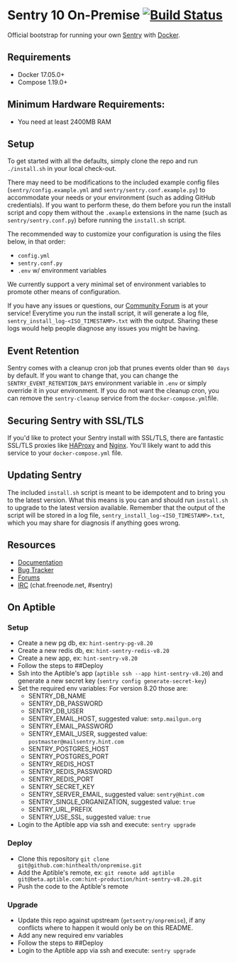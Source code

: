 # Sentry 10 On-Premise [![Build Status][build-status-image]][build-status-url]

Official bootstrap for running your own [Sentry](https://sentry.io/) with [Docker](https://www.docker.com/).

## Requirements

 * Docker 17.05.0+
 * Compose 1.19.0+

## Minimum Hardware Requirements:

 * You need at least 2400MB RAM

## Setup

To get started with all the defaults, simply clone the repo and run `./install.sh` in your local check-out.

There may need to be modifications to the included example config files (`sentry/config.example.yml` and `sentry/sentry.conf.example.py`) to accommodate your needs or your environment (such as adding GitHub credentials). If you want to perform these, do them before you run the install script and copy them without the `.example` extensions in the name (such as `sentry/sentry.conf.py`) before running the `install.sh` script.

The recommended way to customize your configuration is using the files below, in that order:

 * `config.yml`
 * `sentry.conf.py`
 * `.env` w/ environment variables

We currently support a very minimal set of environment variables to promote other means of configuration.

If you have any issues or questions, our [Community Forum](https://forum.sentry.io/c/on-premise) is at your service! Everytime you run the install script, it will generate a log file, `sentry_install_log-<ISO_TIMESTAMP>.txt` with the output. Sharing these logs would help people diagnose any issues you might be having.

## Event Retention

Sentry comes with a cleanup cron job that prunes events older than `90 days` by default. If you want to change that, you can change the `SENTRY_EVENT_RETENTION_DAYS` environment variable in `.env` or simply override it in your environment. If you do not want the cleanup cron, you can remove the `sentry-cleanup` service from the `docker-compose.yml`file.

## Securing Sentry with SSL/TLS

If you'd like to protect your Sentry install with SSL/TLS, there are
fantastic SSL/TLS proxies like [HAProxy](http://www.haproxy.org/)
and [Nginx](http://nginx.org/). You'll likely want to add this service to your `docker-compose.yml` file.

## Updating Sentry

The included `install.sh` script is meant to be idempotent and to bring you to the latest version. What this means is you can and should run `install.sh` to upgrade to the latest version available. Remember that the output of the script will be stored in a log file, `sentry_install_log-<ISO_TIMESTAMP>.txt`, which you may share for diagnosis if anything goes wrong.

## Resources

 * [Documentation](https://docs.sentry.io/server/installation/docker/)
 * [Bug Tracker](https://github.com/getsentry/onpremise/issues)
 * [Forums](https://forum.sentry.io/c/on-premise)
 * [IRC](irc://chat.freenode.net/sentry) (chat.freenode.net, #sentry)

## On Aptible

### Setup

- Create a new pg db, ex: `hint-sentry-pg-v8.20`
- Create a new redis db, ex: `hint-sentry-redis-v8.20`
- Create a new app, ex: `hint-sentry-v8.20`
- Follow the steps to ##Deploy
- Ssh into the Aptible's app (`aptible ssh --app hint-sentry-v8.20`) and generate a new secret key (`sentry config generate-secret-key`)
- Set the required env variables:
  For version 8.20 those are:
  - SENTRY_DB_NAME
  - SENTRY_DB_PASSWORD
  - SENTRY_DB_USER
  - SENTRY_EMAIL_HOST, suggested value: `smtp.mailgun.org`
  - SENTRY_EMAIL_PASSWORD
  - SENTRY_EMAIL_USER, suggested value: `postmaster@mailsentry.hint.com`
  - SENTRY_POSTGRES_HOST
  - SENTRY_POSTGRES_PORT
  - SENTRY_REDIS_HOST
  - SENTRY_REDIS_PASSWORD
  - SENTRY_REDIS_PORT
  - SENTRY_SECRET_KEY
  - SENTRY_SERVER_EMAIL, suggested value: `sentry@hint.com`
  - SENTRY_SINGLE_ORGANIZATION, suggested value: `true`
  - SENTRY_URL_PREFIX
  - SENTRY_USE_SSL, suggested value: `true`
- Login to the Aptible app via ssh and execute: `sentry upgrade`

### Deploy

- Clone this repository `git clone git@github.com:hinthealth/onpremise.git`
- Add the Aptible's remote, ex: `git remote add aptible git@beta.aptible.com:hint-production/hint-sentry-v8.20.git`
- Push the code to the Aptible's remote

### Upgrade

- Update this repo against upstream (`getsentry/onpremise`), if any conflicts where to happen it would only
be on this README.
- Add any new required env variables
- Follow the steps to ##Deploy
- Login to the Aptible app via ssh and execute: `sentry upgrade`

[build-status-image]: https://api.travis-ci.com/getsentry/onpremise.svg?branch=master
[build-status-url]: https://travis-ci.com/getsentry/onpremise
